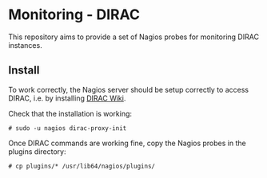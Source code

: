 Monitoring - DIRAC
==================

This repository aims to provide a set of Nagios probes for monitoring DIRAC instances.


Install
-------

To work correctly, the Nagios server should be setup correctly to access DIRAC, i.e. by installing [DIRAC Wiki](https://github.com/DIRACGrid/DIRAC/wiki/DIRAC-Tutorials).
 
Check that the installation is working:
```
# sudo -u nagios dirac-proxy-init
```

Once DIRAC commands are working fine, copy the Nagios probes in the plugins directory:
```
# cp plugins/* /usr/lib64/nagios/plugins/
```
